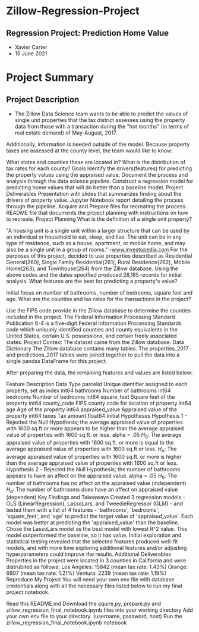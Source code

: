 # Zillow-Regression-Project
## Regression Project: Prediction Home Value
 - Xavier Carter
 - 15 June 2021
# Project Summary
## Project Description
 - The Zillow Data Science team wants to be able to predict the values of single unit properties that the tax district assesses using the property data from those with a transaction during the "hot months" (in terms of real estate demand) of May-August, 2017.

Additionally, information is needed outside of the model. Because property taxes are assessed at the county level, the team would like to know:

What states and counties these are located in?
What is the distribution of tax rates for each county?
Goals
Identify the drivers(features) for predicting the property values using the appraised value.
Document the process and analysis through the data science pipeline.
Construct a regression model for predicting home values that will do better than a baseline model.
Project Deliverables
Presentation with slides that summarizes finding about the drivers of property value.
Jupyter Notebook report detailing the process through the pipeline.
Acquire and Prepare files for recreating the process.
README file that documents the project planning with instructions on how to recreate.
Project Planning
What is the definition of a single unit property?

"A housing unit is a single unit within a larger structure that can be used by an individual or household to eat, sleep, and live. The unit can be in any type of residence, such as a house, apartment, or mobile home, and may also be a single unit in a group of rooms." -www.investopedia.com
For the purposes of this project, decided to use properties described as Residential General(260), Single Family Residential(261), Rural Residence(262), Mobile Home(263), and Townhouse(264) from the Zillow database.
Using the above codes and the dates specified produced 28,185 records for initial analysis.
What features are the best for predicting a property's value?

Initial focus on number of bathrooms, number of bedrooms, square feet and age.
What are the counties and tax rates for the transactions in the project?

Use the FIPS code provide in the Zillow database to determine the counties included in the project.
The Federal Information Processing Standard Publication 6-4 is a five-digit Federal Information Processing Standards code which uniquely identified counties and county equivalents in the United States, certain U.S. possessions, and certain freely associated states.
Project Context
The dataset came from the Zillow database.
Data Dictionary
The Zillow database contains many tables. The properties_2017 and predictions_2017 tables were joined together to pull the data into a single pandas DataFrame for this project.

After preparing the data, the remaining features and values are listed below:

Feature	Description	Data Type
parcelid	Unique identifier assigned to each property, set as index	int64
bathrooms	Number of bathrooms	int64
bedrooms	Number of bedrooms	int64
square_feet	Square feet of the property	int64
county_code	FIPS county code for location of property	int64
age	Age of the property	int64
appraised_value	Appraised value of the property	int64
taxes	Tax amount	float64
Initial Hypotheses
Hypothesis 1 - Rejected the Null Hypothesis; the average appraised value of properties with 1600 sq.ft or more appears to be higher than the average appraised value of properties with 1600 sq.ft. or less.
alpha = .05
$H_0$: The average appraised value of properties with 1600 sq.ft. or more is equal to the average appraised value of properties with 1600 sq.ft or less.
$H_a$: The average appraised value of properties with 1600 sq.ft. or more is higher than the average appraised value of properties with 1600 sq.ft or less.
Hypothesis 2 - Rejected the Null Hypothesis; the number of bathrooms appears to have an affect on the appraised value.
alpha = .05
$H_0$: The number of bathrooms has no affect on the appraised value (independent)
$H_a$: The number of bathrooms does have an affect on appraised value (dependent)
Key Findings and Takeaways
Created 3 regression models - OLS (LinearRegression), LassoLars, and TweedieRegressor (GLM) - and tested them with a list of 4 features - 'bathrooms', 'bedrooms', 'square_feet', and 'age' to predict the target value of 'appraised_value'.
Each model was better at predicting the 'appraised_value' than the baseline.
Chose the LassoLars model as the best model with lowest R^2 value. This model outperformed the baseline, so it has value.
Initial exploration and statistical testing revealed that the selected features produced well-fit models, and with more time exploring additional features and/or adjusting hyperparameters could improve the results.
Additional Deliverables
Properties in the project were located in 3 counties in California and were distrubited as follows:
Los Angeles: 15842 (mean tax rate: 1.43%)
Orange: 6807 (mean tax rate: 1.21%)
Ventura: 2239 (mean tax rate: 1.19%)
Reproduce My Project
You will need your own env file with database credentials along with all the necessary files listed below to run my final project notebook.

 Read this README.md
 Download the aquire.py, prepare.py and zillow_regression_final_notebook.ipynb files into your working directory
 Add your own env file to your directory. (username, password, host)
 Run the zillow_regression_final_notebook.ipynb notebook
